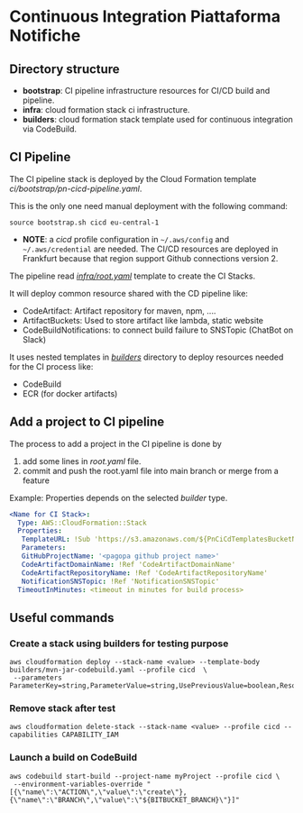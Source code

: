 # Continuous Integration Piattaforma Notifiche

## Directory structure
- __bootstrap__: CI pipeline infrastructure resources for CI/CD build and pipeline.
- __infra__: cloud formation stack ci infrastructure.
- __builders__: cloud formation stack template used for continuous integration via CodeBuild.

## CI Pipeline
The CI pipeline stack is deployed by the Cloud Formation template _ci/bootstrap/pn-cicd-pipeline.yaml_.

This is the only one need manual deployment with the following command:

```
source bootstrap.sh cicd eu-central-1
```

- __NOTE__: a _cicd_ profile configuration in `~/.aws/config` and `~/.aws/credential` are needed. 
The CI/CD resources are deployed in Frankfurt because that region support Github connections version 2.

The pipeline read _[infra/root.yaml](infra/root.yaml)_ template to create the CI Stacks. 

It will deploy common resource shared with the CD pipeline like:
- CodeArtifact: Artifact repository for maven, npm, ....
- ArtifactBuckets: Used to store artifact like lambda, static website  
- CodeBuildNotifications: to connect build failure to SNSTopic (ChatBot on Slack)

It uses nested templates in _[builders](builders)_ directory to deploy resources
needed for the CI process like:
- CodeBuild
- ECR (for docker artifacts)

## Add a project to CI pipeline

The process to add a project in the CI pipeline is done by
1. add some lines in _root.yaml_ file.
2. commit and push the root.yaml file into main branch or merge from a feature

Example: Properties depends on the selected _builder_ type.

````yaml
<Name for CI Stack>:
  Type: AWS::CloudFormation::Stack
  Properties:
   TemplateURL: !Sub 'https://s3.amazonaws.com/${PnCiCdTemplatesBucketName}/ci/builders/<builder-type>.yaml'
   Parameters:
   GitHubProjectName: '<pagopa github project name>'
   CodeArtifactDomainName: !Ref 'CodeArtifactDomainName'
   CodeArtifactRepositoryName: !Ref 'CodeArtifactRepositoryName'
   NotificationSNSTopic: !Ref 'NotificationSNSTopic'
  TimeoutInMinutes: <timeout in minutes for build process>
````

## Useful commands

### Create a stack using builders for testing purpose
```
aws cloudformation deploy --stack-name <value> --template-body builders/mvn-jar-codebuild.yaml --profile cicd  \
 --parameters ParameterKey=string,ParameterValue=string,UsePreviousValue=boolean,ResolvedValue=string
```

### Remove stack after test
```
aws cloudformation delete-stack --stack-name <value> --profile cicd --capabilities CAPABILITY_IAM 
```

### Launch a build on CodeBuild
```
aws codebuild start-build --project-name myProject --profile cicd \
 --environment-variables-override "[{\"name\":\"ACTION\",\"value\":\"create\"},{\"name\":\"BRANCH\",\"value\":\"${BITBUCKET_BRANCH}\"}]"
```

